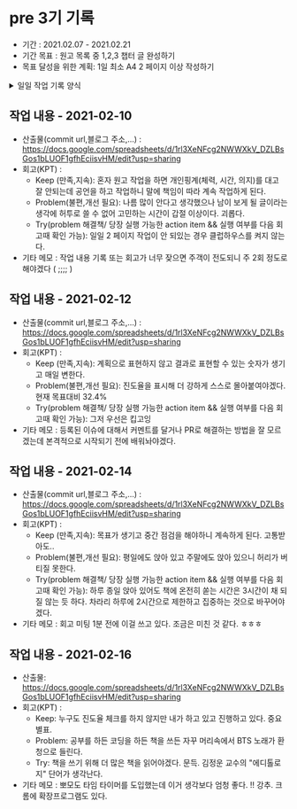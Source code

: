# pre 3기 기록 
- 기간 : 2021.02.07 - 2021.02.21
- 기간 목표 : 원고 목록 중 1,2,3 챕터 글 완성하기
- 목표 달성을 위한 계획: 1일 최소 A4 2 페이지 이상 작성하기

<details><summary>일일 작업 기록 양식</summary>

양식 1. KPT  

## 작업 내용 - 작업일
- 산출물(commit url,블로그 주소,...) : 
- 회고(KPT) :
  - Keep (만족,지속):
  - Problem(불편,개선 필요):
  - Try(problem 해결책/ 당장 실행 가능한 action item && 실행 여부를 다음 회고때 확인 가능): 
- 기타 메모 : 

양식 2. [5Fs](http://egloos.zum.com/agile/v/4122099)

## 작업 내용 - 작업일
- 산출물(commit url,블로그 주소,...) : 
- 회고(5Fs) :
  - 사실 (Facts) :
  - 느낌 (Feeling) :
  - 배운 점 (Findings)
  - 미래의 행동계획 (Future / action item): 
  - 피드백 (Feedback / 스크럼 기간 동안 Future 실행 후, 주간회고 직전 항목 채우기):
- 기타 메모 : 

</details>

## 작업 내용 - 2021-02-10
- 산출물(commit url,블로그 주소,...) : https://docs.google.com/spreadsheets/d/1rl3XeNFcg2NWWXkV_DZLBsGos1bLUOF1gfhEciisvHM/edit?usp=sharing
- 회고(KPT) :
  - Keep (만족,지속): 혼자 원고 작업을 하면 개인핑계(체력, 시간, 의지)를 대고 잘 안되는데 공언을 하고 작업하니 말에 책임이 따라 계속 작업하게 된다.
  - Problem(불편,개선 필요): 나름 많이 안다고 생각했으나 남이 보게 될 글이라는 생각에 허투로 쓸 수 없어 고민하는 시간이 갑절 이상이다. 괴롭다.
  - Try(problem 해결책/ 당장 실행 가능한 action item && 실행 여부를 다음 회고때 확인 가능): 일일 2 페이지 작업이 안 되있는 경우 클럽하우스를 켜지 않는다.
- 기타 메모 : 작업 내용 기록 또는 회고가 너무 잦으면 주객이 전도되니 주 2회 정도로 해야겠다 ( ;;;; )

## 작업 내용 - 2021-02-12
- 산출물(commit url,블로그 주소,...) : https://docs.google.com/spreadsheets/d/1rl3XeNFcg2NWWXkV_DZLBsGos1bLUOF1gfhEciisvHM/edit?usp=sharing
- 회고(KPT) :
  - Keep (만족,지속): 계획으로 표현하지 않고 결과로 표현할 수 있는 숫자가 생기고 매일 변한다.
  - Problem(불편,개선 필요): 진도율을 표시해 더 강하게 스스로 몰아붙여야겠다. 현재 목표대비 32.4%
  - Try(problem 해결책/ 당장 실행 가능한 action item && 실행 여부를 다음 회고때 확인 가능): 그저 우선은 킵고잉
- 기타 메모 : 등록된 이슈에 대해서 커멘트를 달거나 PR로 해결하는 방법을 잘 모르겠는데 본격적으로 시작되기 전에 배워놔야겠다.

## 작업 내용 - 2021-02-14
- 산출물(commit url,블로그 주소,...) : https://docs.google.com/spreadsheets/d/1rl3XeNFcg2NWWXkV_DZLBsGos1bLUOF1gfhEciisvHM/edit?usp=sharing
- 회고(KPT) :
  - Keep (만족,지속): 목표가 생기고 중간 점검을 해야하니 계속하게 된다. 고통받아도..
  - Problem(불편,개선 필요): 평일에도 앉아 있고 주말에도 앉아 있으니 허리가 버티질 못한다.
  - Try(problem 해결책/ 당장 실행 가능한 action item && 실행 여부를 다음 회고때 확인 가능): 하루 종일 앉아 있어도 책에 온전히 쏟는 시간은 3시간이 채 되질 않는 듯 하다. 차라리 하루에 2시간으로 제한하고 집중하는 것으로 바꾸어야겠다.
- 기타 메모 : 회고 미팅 1분 전에 이걸 쓰고 있다. 조금은 미친 것 같다. ㅎㅎㅎ


## 작업 내용 - 2021-02-16
- 산출물: https://docs.google.com/spreadsheets/d/1rl3XeNFcg2NWWXkV_DZLBsGos1bLUOF1gfhEciisvHM/edit?usp=sharing
- 회고(KPT) :
  - Keep: 누구도 진도율 체크를 하지 않지만 내가 하고 있고 진행하고 있다. 중요 별표.
  - Problem: 공부를 하든 코딩을 하든 책을 쓰든 자꾸 머리속에서 BTS 노래가 환청으로 들린다.
  - Try: 책을 쓰기 위해 더 많은 책을 읽어야겠다. 문득. 김정운 교수의 "에디톨로지" 단어가 생각난다.
- 기타 메모 : 뽀모도 타임 타이머를 도입했는데 이거 생각보다 엄청 좋다. !! 강추. 크롬에 확장프로그램도 있다.